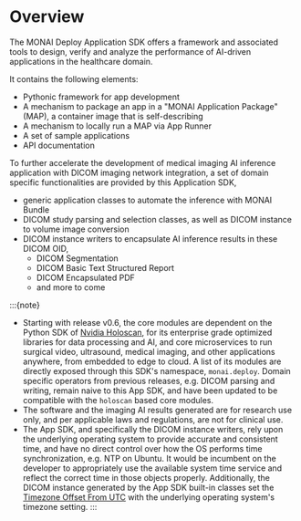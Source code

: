 # Overview

The MONAI Deploy Application SDK offers a framework and associated tools to design, verify and analyze the performance of AI-driven applications in the healthcare domain.

It contains the following elements:

- Pythonic framework for app development
- A mechanism to package an app in a "MONAI Application Package" (MAP), a container image that is self-describing
- A mechanism to locally run a MAP via App Runner
- A set of sample applications
- API documentation

To further accelerate the development of medical imaging AI inference application with DICOM imaging network integration, a set of domain specific functionalities are provided by this Application SDK,
- generic application classes to automate the inference with MONAI Bundle
- DICOM study parsing and selection classes, as well as DICOM instance to volume image conversion
- DICOM instance writers to encapsulate AI inference results in these DICOM OID,
  - DICOM Segmentation
  - DICOM Basic Text Structured Report
  - DICOM Encapsulated PDF
  - and more to come

:::{note}
- Starting with release v0.6, the core modules are dependent on the Python SDK of [Nvidia Holoscan](https://docs.nvidia.com/holoscan-sdk/index.html), for its enterprise grade optimized libraries for data processing and AI, and core microservices to run surgical video, ultrasound, medical imaging, and other applications anywhere, from embedded to edge to cloud. A list of its modules are directly exposed through this SDK's namespace, `monai.deploy`. Domain specific operators from previous releases, e.g. DICOM parsing and writing, remain naive to this App SDK, and have been updated to be compatible with the `holoscan` based core modules.
- The software and the imaging AI results generated are for research use only, and per applicable laws and regulations, are not for clinical use.
- The App SDK, and specifically the DICOM instance writers, rely upon the underlying operating system to provide accurate and consistent time, and have no direct control over how the OS performs time synchronization, e.g. NTP on Ubuntu. It would be incumbent on the developer to appropriately use the available system time service and reflect the correct time in those objects properly. Additionally, the DICOM instance generated by the App SDK built-in classes set the [Timezone Offset From UTC](https://dicom.nema.org/medical/dicom/2020b/output/chtml/part03/sect_C.12.5.html) with the underlying operating system's timezone setting.
:::